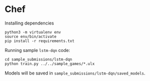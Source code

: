 # Chef


Installing dependencies
```
python3 -m virtualenv env
source env/bin/activate
pip install -r requirements.txt
```

Running sample `lstm-dqn` code:
```
cd sample_submissions/lstm-dqn
python train.py ../../sample_games/*.ulx
```
Models will be saved in `sample_submissions/lstm-dqn/saved_models`.
